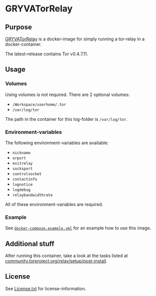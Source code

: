 # GRYVATorRelay

## Purpose

[GRYVATorRelay](https://projects.aniondev.de/PublicProjects/GRYVAImages/GRYVATorRelay) is a docker-image for simply running a tor-relay in a docker-container.

The latest-release contains Tor v0.4.7.11.

## Usage

### Volumes

Using volumes is not required. There are 2 optional volumes:

- `/Workspace/userhome/.tor`
- `/var/log/tor`

The path in the container for this log-folder is `/var/log/tor`.

### Environment-variables

The following environment-variables are available:

- `nickname`
- `orport`
- `exitrelay`
- `socksport`
- `controlsocket`
- `contactinfo`
- `lognotice`
- `logdebug`
- `relaybandwidthrate`

All of these environment-variables are required.

### Example

See [`docker-compose.example.yml`](https://projects.aniondev.de/PublicProjects/GRYVAImages/GRYVATorRelay/-/blob/main/GRYVATorRelay/Other/Reference/ReferenceContent/Examples/docker-compose.example.yml) for an example how to use this image.

## Additional stuff

After running this container, take a look at the tasks listed at [community.torproject.org/relay/setup/post-install](https://community.torproject.org/relay/setup/post-install).

## License

See [License.txt](https://projects.aniondev.de/PublicProjects/GRYVAImages/GRYVATorRelay/-/raw/main/License.txt) for license-information.
